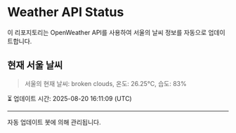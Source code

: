
# Weather API Status

이 리포지토리는 OpenWeather API를 사용하여 서울의 날씨 정보를 자동으로 업데이트합니다.

## 현재 서울 날씨
> 서울의 현재 날씨: broken clouds, 온도: 26.25°C, 습도: 83%

⏳ 업데이트 시간: 2025-08-20 16:11:09 (UTC)

---
자동 업데이트 봇에 의해 관리됩니다.
